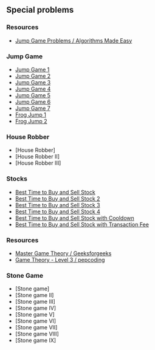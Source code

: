 ## Special problems

### Resources
- [Jump Game Problems / Algorithms Made Easy](https://www.youtube.com/playlist?list=PLJtzaiEpVo2yaP5v5bq0-QJgU0lO3TrEi)

### Jump Game
- [Jump Game 1](src/com/problems/special/jumpgame/JumpGame1.java)
- [Jump Game 2](src/com/problems/special/jumpgame/JumpGame2.java)
- [Jump Game 3](src/com/problems/special/jumpgame/JumpGame3.java)
- [Jump Game 4](src/com/problems/special/jumpgame/JumpGame4.java)
- [Jump Game 5](src/com/problems/special/jumpgame/JumpGame5.java)
- [Jump Game 6](src/com/problems/special/jumpgame/JumpGame6.java)
- [Jump Game 7](src/com/problems/special/jumpgame/JumpGame7.java)
- [Frog Jump 1](src/com/problems/special/jumpgame/FrogJump1.java)
- [Frog Jump 2](src/com/problems/special/jumpgame/FrogJump2.java)

### House Robber

- [House Robber]
- [House Robber II]
- [House Robber III]

### Stocks

- [Best Time to Buy and Sell Stock](src/com/problems/array/BestTimeToBuyAndSellStock1.java)
- [Best Time to Buy and Sell Stock 2](src/com/problems/dp/BestTimeToBuyAndSellStock2.java)
- [Best Time to Buy and Sell Stock 3](src/com/problems/dp/BestTimeToBuyAndSellStock3.java)
- [Best Time to Buy and Sell Stock 4](src/com/problems/dp/BestTimeToBuyAndSellStock4.java)
- [Best Time to Buy and Sell Stock with Cooldown](src/com/problems/dp/BestTimeToBuyAndSellStockWithCooldown.java)
- [Best Time to Buy and Sell Stock with Transaction Fee](src/com/problems/dp/BestTimeToBuyAndSellStockWithTransactionFee.java)

### Resources

- [Master Game Theory / Geeksforgeeks](https://www.youtube.com/playlist?list=PLM68oyaqFM7RqV8GBCMGsmwyFxUVr36tx)
- [Game Theory - Level 3 / pepcoding](https://www.youtube.com/playlist?list=PL-Jc9J83PIiENC1X16gjxjaIbSXBr8C6e)

### Stone Game

- [Stone game]
- [Stone game II]
- [Stone game III]
- [Stone game IV]
- [Stone game V]
- [Stone game VI]
- [Stone game VII]
- [Stone game VIII]
- [Stone game IX]